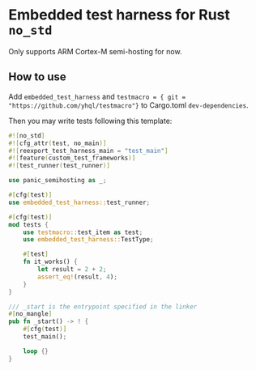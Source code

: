 # Embedded test harness for Rust `no_std`

Only supports ARM Cortex-M semi-hosting for now.

## How to use

Add `embedded_test_harness` and
`testmacro = { git = "https://github.com/yhql/testmacro"}`
to Cargo.toml `dev-dependencies`.

Then you may write tests following this template:

```Rust
#![no_std]
#![cfg_attr(test, no_main)]
#![reexport_test_harness_main = "test_main"]
#![feature(custom_test_frameworks)]
#![test_runner(test_runner)]

use panic_semihosting as _;

#[cfg(test)]
use embedded_test_harness::test_runner;

#[cfg(test)]
mod tests {
    use testmacro::test_item as test;
    use embedded_test_harness::TestType;

    #[test]
    fn it_works() {
        let result = 2 + 2;
        assert_eq!(result, 4);
    }
}

/// _start is the entrypoint specified in the linker
#[no_mangle]
pub fn _start() -> ! {
    #[cfg(test)]
    test_main();

    loop {}
}
```
